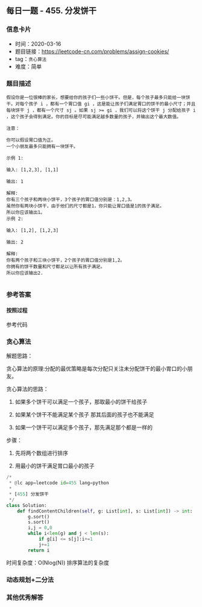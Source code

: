 ## 每日一题 - 455. 分发饼干

### 信息卡片

- 时间：2020-03-16
- 题目链接：https://leetcode-cn.com/problems/assign-cookies/
- tag：`贪心算法`
- 难度：简单

### 题目描述

```
假设你是一位很棒的家长，想要给你的孩子们一些小饼干。但是，每个孩子最多只能给一块饼干。对每个孩子 i ，都有一个胃口值 gi ，这是能让孩子们满足胃口的饼干的最小尺寸；并且每块饼干 j ，都有一个尺寸 sj 。如果 sj >= gi ，我们可以将这个饼干 j 分配给孩子 i ，这个孩子会得到满足。你的目标是尽可能满足越多数量的孩子，并输出这个最大数值。

注意：

你可以假设胃口值为正。
一个小朋友最多只能拥有一块饼干。

示例 1:

输入: [1,2,3], [1,1]

输出: 1

解释: 
你有三个孩子和两块小饼干，3个孩子的胃口值分别是：1,2,3。
虽然你有两块小饼干，由于他们的尺寸都是1，你只能让胃口值是1的孩子满足。
所以你应该输出1。
示例 2:

输入: [1,2], [1,2,3]

输出: 2

解释: 
你有两个孩子和三块小饼干，2个孩子的胃口值分别是1,2。
你拥有的饼干数量和尺寸都足以让所有孩子满足。
所以你应该输出2.


```

### 参考答案

#### 按照过程

参考代码

### 贪心算法

解题思路：

贪心算法的原理:分配的最优策略是每次分配只关注未分配饼干的最小胃口的小朋友。

贪心算法的思路：

1. 如果多个饼干可以满足一个孩子，那取最小的饼干给孩子

2. 如果某个饼干不能满足某个孩子 那其后面的孩子也不能满足

3. 如果一个饼干可以满足多个孩子，那先满足那个都是一样的

步骤：

1. 先将两个数组进行排序

2. 用最小的饼干满足胃口最小的孩子

```python
/*
 * @lc app=leetcode id=455 lang=python
 *
 * [455] 分发饼干
 */
class Solution:
    def findContentChildren(self, g: List[int], s: List[int]) -> int:
        g.sort()
        s.sort()
        i,j = 0,0
        while i<len(g) and j < len(s):
            if g[i] <= s[j]:i+=1
            j+=1
        return i
```
时间复杂度：O(Nlog(N)) 排序算法的复杂度
 
 
 ### 动态规划+二分法


 
 

### 其他优秀解答
